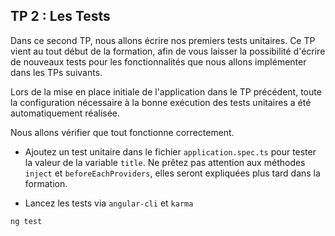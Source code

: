 ## TP 2 : Les Tests

Dans ce second TP, nous allons écrire nos premiers tests unitaires. Ce TP vient au tout début de la formation, afin de vous laisser la possibilité d'écrire de nouveaux tests pour les fonctionnalités que nous allons implémenter dans les TPs suivants.

Lors de la mise en place initiale de l'application dans le TP précédent, toute la configuration nécessaire à la bonne exécution des tests unitaires a été automatiquement réalisée.

Nous allons vérifier que tout fonctionne correctement.

- Ajoutez un test unitaire dans le fichier `application.spec.ts` pour tester la valeur de la variable `title`. Ne prêtez pas attention aux méthodes `inject` et `beforeEachProviders`, elles seront expliquées plus tard dans la formation.

- Lancez les tests via `angular-cli` et `karma`

```shell
ng test
```
